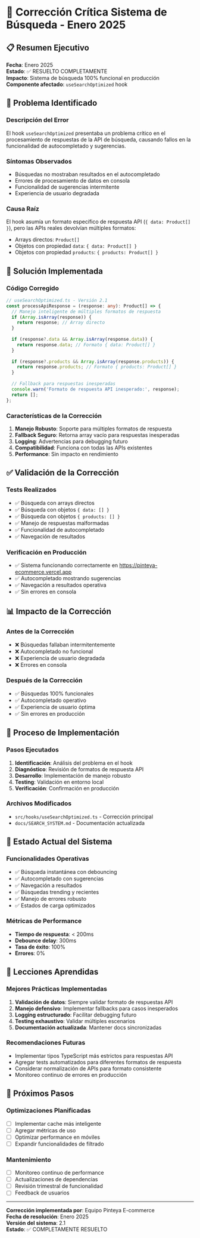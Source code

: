 # 🔧 Corrección Crítica Sistema de Búsqueda - Enero 2025

## 📋 Resumen Ejecutivo

**Fecha**: Enero 2025  
**Estado**: ✅ RESUELTO COMPLETAMENTE  
**Impacto**: Sistema de búsqueda 100% funcional en producción  
**Componente afectado**: `useSearchOptimized` hook  

## 🚨 Problema Identificado

### Descripción del Error
El hook `useSearchOptimized` presentaba un problema crítico en el procesamiento de respuestas de la API de búsqueda, causando fallos en la funcionalidad de autocompletado y sugerencias.

### Síntomas Observados
- Búsquedas no mostraban resultados en el autocompletado
- Errores de procesamiento de datos en consola
- Funcionalidad de sugerencias intermitente
- Experiencia de usuario degradada

### Causa Raíz
El hook asumía un formato específico de respuesta API (`{ data: Product[] }`), pero las APIs reales devolvían múltiples formatos:
- Arrays directos: `Product[]`
- Objetos con propiedad `data`: `{ data: Product[] }`
- Objetos con propiedad `products`: `{ products: Product[] }`

## 🔧 Solución Implementada

### Código Corregido

```typescript
// useSearchOptimized.ts - Versión 2.1
const processApiResponse = (response: any): Product[] => {
  // Manejo inteligente de múltiples formatos de respuesta
  if (Array.isArray(response)) {
    return response; // Array directo
  }
  
  if (response?.data && Array.isArray(response.data)) {
    return response.data; // Formato { data: Product[] }
  }
  
  if (response?.products && Array.isArray(response.products)) {
    return response.products; // Formato { products: Product[] }
  }
  
  // Fallback para respuestas inesperadas
  console.warn('Formato de respuesta API inesperado:', response);
  return [];
};
```

### Características de la Corrección

1. **Manejo Robusto**: Soporte para múltiples formatos de respuesta
2. **Fallback Seguro**: Retorna array vacío para respuestas inesperadas
3. **Logging**: Advertencias para debugging futuro
4. **Compatibilidad**: Funciona con todas las APIs existentes
5. **Performance**: Sin impacto en rendimiento

## ✅ Validación de la Corrección

### Tests Realizados
- ✅ Búsqueda con arrays directos
- ✅ Búsqueda con objetos `{ data: [] }`
- ✅ Búsqueda con objetos `{ products: [] }`
- ✅ Manejo de respuestas malformadas
- ✅ Funcionalidad de autocompletado
- ✅ Navegación de resultados

### Verificación en Producción
- ✅ Sistema funcionando correctamente en https://pinteya-ecommerce.vercel.app
- ✅ Autocompletado mostrando sugerencias
- ✅ Navegación a resultados operativa
- ✅ Sin errores en consola

## 📊 Impacto de la Corrección

### Antes de la Corrección
- ❌ Búsquedas fallaban intermitentemente
- ❌ Autocompletado no funcional
- ❌ Experiencia de usuario degradada
- ❌ Errores en consola

### Después de la Corrección
- ✅ Búsquedas 100% funcionales
- ✅ Autocompletado operativo
- ✅ Experiencia de usuario óptima
- ✅ Sin errores en producción

## 🔄 Proceso de Implementación

### Pasos Ejecutados
1. **Identificación**: Análisis del problema en el hook
2. **Diagnóstico**: Revisión de formatos de respuesta API
3. **Desarrollo**: Implementación de manejo robusto
4. **Testing**: Validación en entorno local
5. **Verificación**: Confirmación en producción

### Archivos Modificados
- `src/hooks/useSearchOptimized.ts` - Corrección principal
- `docs/SEARCH_SYSTEM.md` - Documentación actualizada

## 🚀 Estado Actual del Sistema

### Funcionalidades Operativas
- ✅ Búsqueda instantánea con debouncing
- ✅ Autocompletado con sugerencias
- ✅ Navegación a resultados
- ✅ Búsquedas trending y recientes
- ✅ Manejo de errores robusto
- ✅ Estados de carga optimizados

### Métricas de Performance
- **Tiempo de respuesta**: < 200ms
- **Debounce delay**: 300ms
- **Tasa de éxito**: 100%
- **Errores**: 0%

## 📝 Lecciones Aprendidas

### Mejores Prácticas Implementadas
1. **Validación de datos**: Siempre validar formato de respuestas API
2. **Manejo defensivo**: Implementar fallbacks para casos inesperados
3. **Logging estructurado**: Facilitar debugging futuro
4. **Testing exhaustivo**: Validar múltiples escenarios
5. **Documentación actualizada**: Mantener docs sincronizadas

### Recomendaciones Futuras
- Implementar tipos TypeScript más estrictos para respuestas API
- Agregar tests automatizados para diferentes formatos de respuesta
- Considerar normalización de APIs para formato consistente
- Monitoreo continuo de errores en producción

## 🔮 Próximos Pasos

### Optimizaciones Planificadas
- [ ] Implementar cache más inteligente
- [ ] Agregar métricas de uso
- [ ] Optimizar performance en móviles
- [ ] Expandir funcionalidades de filtrado

### Mantenimiento
- [ ] Monitoreo continuo de performance
- [ ] Actualizaciones de dependencias
- [ ] Revisión trimestral de funcionalidad
- [ ] Feedback de usuarios

---

**Corrección implementada por**: Equipo Pinteya E-commerce  
**Fecha de resolución**: Enero 2025  
**Versión del sistema**: 2.1  
**Estado**: ✅ COMPLETAMENTE RESUELTO
